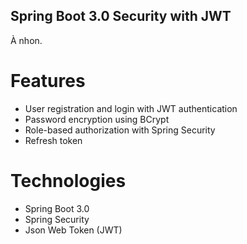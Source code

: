 ## Spring Boot 3.0 Security with JWT ##
À nhon.
# Features #
- User registration and login with JWT authentication
- Password encryption using BCrypt
- Role-based authorization with Spring Security
- Refresh token
# Technologies #
- Spring Boot 3.0
- Spring Security
- Json Web Token (JWT)


